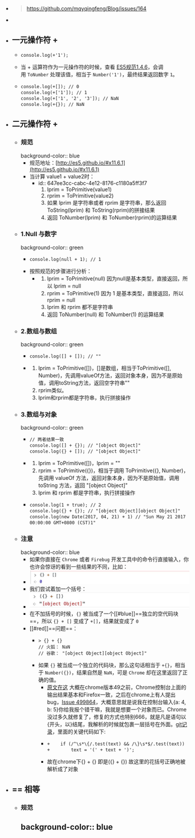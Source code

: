 - > https://github.com/mqyqingfeng/Blog/issues/164
-
- ## 一元操作符 +
	- ```
	  console.log(+'1');
	  ```
	- 当 + 运算符作为一元操作符的时候，查看 [ES5规范1.4.6](http://es5.github.io/#x11.4.6)，会调用 `ToNumber` 处理该值，相当于 `Number('1')`，最终结果返回数字 `1`。
	- ```
	  console.log(+[]); // 0
	  console.log(+['1']); // 1
	  console.log(+['1', '2', '3']); // NaN
	  console.log(+{}); // NaN
	  ```
- ## 二元操作符 +
	- ### 规范
	  background-color:: blue
		- 规范地址：[http://es5.github.io/#x11.6.1](http://es5.github.io/#x11.6.1)
		- 当计算 value1 + value2时：
			- id:: 647ee3cc-cabc-4e12-8176-c1180a5ff3f7
			  1. lprim = ToPrimitive(value1)
			  2. rprim = ToPrimitive(value2)
			  3. 如果 lprim 是字符串或者 rprim 是字符串，那么返回 ToString(lprim) 和 ToString(rprim)的拼接结果
			  4. 返回 ToNumber(lprim) 和 ToNumber(rprim)的运算结果
	- ### 1.Null 与数字
	  background-color:: green
		- ```
		  console.log(null + 1); // 1
		  ```
		- 按照规范的步骤进行分析：
			- 1. lprim = ToPrimitive(null) 因为null是基本类型，直接返回，所以 lprim = null
			  2. rprim = ToPrimitive(1) 因为 1 是基本类型，直接返回，所以 rprim = null
			  3. lprim 和 rprim 都不是字符串
			  4. 返回 ToNumber(null) 和 ToNumber(1) 的运算结果
	- ### 2.数组与数组
	  background-color:: green
		- ```
		  console.log([] + []); // ""
		  ```
		- 1. lprim = ToPrimitive([])，[]是数组，相当于ToPrimitive([], Number)，先调用valueOf方法，返回对象本身，因为不是原始值，调用toString方法，返回空字符串""
		  2. rprim类似。
		  3. lprim和rprim都是字符串，执行拼接操作
	- ### 3.数组与对象
	  background-color:: green
		- ```
		  // 两者结果一致
		  console.log([] + {}); // "[object Object]"
		  console.log({} + []); // "[object Object]"
		  ```
		- 1. lprim = ToPrimitive([])，lprim = ""
		  2. rprim = ToPrimitive({})，相当于调用 ToPrimitive({}, Number)，先调用 valueOf 方法，返回对象本身，因为不是原始值，调用 toString 方法，返回 "[object Object]"
		  3. lprim 和 rprim 都是字符串，执行拼接操作
		- ```
		  console.log(1 + true); // 2
		  console.log({} + {}); // "[object Object][object Object]"
		  console.log(new Date(2017, 04, 21) + 1) // "Sun May 21 2017 00:00:00 GMT+0800 (CST)1"
		  ```
	- ### 注意
	  background-color:: blue
		- 如果你直接在 `Chrome` 或者 `Firebug` 开发工具中的命令行直接输入，你也许会惊讶的看到一些结果的不同，比如：
		- ![image.png](../assets/image_1686038140320_0.png)
		- 我们尝试着加一个括号：
		- ![image.png](../assets/image_1686038178117_0.png)
		- 在不加括号的时候，`{}` 被当成了一个[[#blue]]==独立的空代码块==，所以 `{} + []` 变成了 `+[]`，结果就变成了 `0`
		- [[#red]]==问题==：
			- ```
			  > {} + {}
			  // 火狐： NaN
			  // 谷歌： "[object Object][object Object]"
			  ```
			- 如果 `{}` 被当成一个独立的代码块，那么这句话相当于 `+{}`，相当于 `Number({})`，结果自然是 `NaN`，可是 `Chrome` 却在这里返回了正确的值。
				- [原文在这](https://juejin.cn/post/6844903558526009352#heading-23)
				  大概在chrome版本49之前，Chrome控制台上面的输出结果基本和Firefox一致，之后在chrome上有人提出bug，[Issue 499864](https://bugs.chromium.org/p/chromium/issues/detail?id=499864)，大概意思就是说我在控制台输入{a: 4, b: 5}你给我报个错干嘛，我就是想要一个对象而已。Chrome没过多久就修复了，修复的方式也特别666，就是凡是语句以{开头，以}结尾，我解析的时候就包裹一层括号在外面。[git记录](https://chromium.googlesource.com/chromium/src.git/+/4fd348fdb9c0b3842829acdfb2b82c86dacd8e0a%5E!/#F2)，里面的关键代码如下:
				- ```
				  +    if (/^\s*\{/.test(text) && /\}\s*$/.test(text))
				  +        text = '(' + text + ')';
				  ```
				- 故在chrome下{} + {} 即是({} + {})
				  故这里的花括号正确地被解析成了对象
- ## == 相等
	- ### 规范
	  background-color:: blue
		-